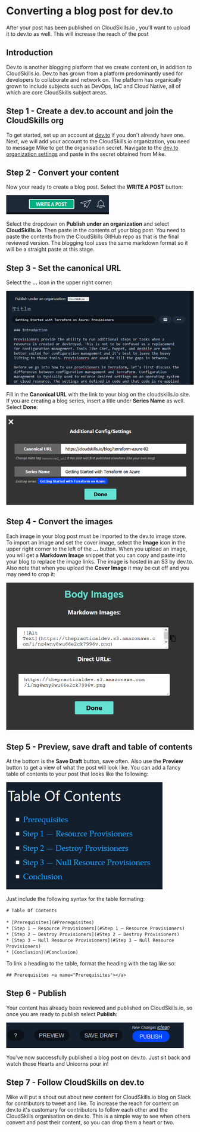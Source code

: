 
# Converting a blog post for dev.to

After your post has been published on CloudSkills.io , you'll want to upload it to dev.to as well. This will increase the reach of the post

## Introduction

Dev.to is another blogging platform that we create content on, in addition to CloudSkills.io. Dev.to has grown from a platform predominantly used for developers to collaborate and network on. The platform has organically grown to include subjects such as DevOps, IaC and Cloud Native, all of which are core CloudSkills subject areas.

## Step 1 - Create a dev.to account and join the CloudSkills org

To get started, set up an account at [dev.to](https://dev.to/) if you don't already have one.  Next, we will add your account to the CloudSkills.io organization, you need to message Mike to get the organisation secret. Navigate to the [dev.to organization settings](https://dev.to/settings/organization) and paste in the secret obtained from Mike.

## Step 2 - Convert your content

Now your ready to create a blog post. Select the **WRITE A POST** button:

![writeapost](/Images/writeapost.PNG)

Select the dropdown on **Publish under an organization** and select **CloudSkills.io**. Then paste in the contents of your blog post. You need to paste the contents from the CloudSkills GitHub repo as that is the final reviewed version. The blogging tool uses the same markdown format so it will be a straight paste at this stage.

## Step 3 - Set the canonical URL

Select the **...** icon in the upper right corner:

![organization](/Images/organization.PNG)

Fill in the **Canonical URL** with the link to your blog on the cloudskills.io site. If you are creating a blog series, insert a title under **Series Name** as well. Select **Done**:

![canonical](/Images/canonical.PNG)

## Step 4 - Convert the images

Each image in your blog post must be imported to the dev.to image store. To import an image and set the cover image, select the **Image** icon in the upper right corner to the left of the **...** button. When you upload an image, you will get a **Markdown Image** snippet that you can copy and paste into your blog to replace the image links. The image is hosted in an S3 by dev.to. Also note that when you upload the **Cover Image** it may be cut off and you may need to crop it:

![mdimage](/Images/mdimage.PNG)

## Step 5 - Preview, save draft and table of contents

At the bottom is the **Save Draft** button, save often. Also use the **Preview** button to get a view of what the post will look like. You can add a fancy table of contents to your post that looks like the following:

![tableofcontents](/Images/tableofcontents.PNG)

Just include the following syntax for the table formating:
```
# Table Of Contents

* [Prerequisites](#Prerequisites)
* [Step 1 — Resource Provisioners](#Step 1 — Resource Provisioners)
* [Step 2 — Destroy Provisioners](#Step 2 — Destroy Provisioners)
* [Step 3 — Null Resource Provisioners](#Step 3 — Null Resource Provisioners)
* [Conclusion](#Conclusion)
```

To link a heading to the table, format the heading with the tag like so:
```
## Prerequisites <a name="Prerequisites"></a>
```

## Step 6 - Publish

Your content has already been reviewed and published on CloudSkills.io, so once you are ready to publish select **Publish**:

![toolbar](/Images/toolbar.PNG)

You've now successfully published a blog post on dev.to. Just sit back and watch those Hearts and Unicorns pour in!

## Step 7 - Follow CloudSkills on dev.to

Mike will put a shout out about new content for CloudSkills.io blog on Slack for contributors to tweet and like. To increase the reach for content on dev.to it's customary for contributors to follow each other and the CloudSkills organisation on dev.to. This is a simple way to see when others convert and post their content, so you can drop them a heart or two.
